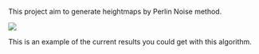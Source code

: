 This project aim to generate heightmaps by Perlin Noise method.

<img src="http://bollinikevin.free.fr/img/heightmapLand.PNG" />

This is an example of the current results you could get with this algorithm.
